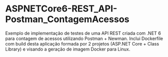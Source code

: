 # ASPNETCore6-REST_API-Postman_ContagemAcessos
Exemplo de implementação de testes de uma API REST criada com .NET 6 para contagem de acessos utilizando Postman + Newman. Inclui Dockerfile com build desta aplicação formada por 2 projetos (ASP.NET Core + Class Library) e visando a geração de imagem Docker para Linux.
